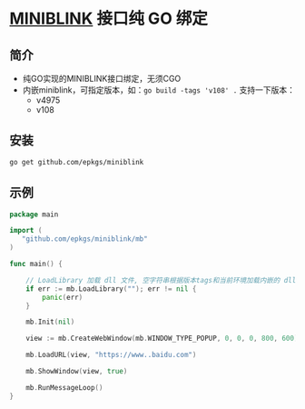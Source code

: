 # [MINIBLINK](https://github.com/weolar/miniblink49) 接口纯 GO 绑定

## 简介

- 纯GO实现的MINIBLINK接口绑定，无须CGO
- 内嵌miniblink，可指定版本，如：`go build -tags 'v108' .` 支持一下版本：
  - v4975
  - v108

## 安装

```bash
go get github.com/epkgs/miniblink
```

## 示例

```go
package main

import (
   "github.com/epkgs/miniblink/mb"
)

func main() {

    // LoadLibrary 加载 dll 文件, 空字符串根据版本tags和当前环境加载内嵌的 dll 文件
    if err := mb.LoadLibrary(""); err != nil {
        panic(err)
    }

    mb.Init(nil)

    view := mb.CreateWebWindow(mb.WINDOW_TYPE_POPUP, 0, 0, 0, 800, 600)

    mb.LoadURL(view, "https://www..baidu.com")

    mb.ShowWindow(view, true)

    mb.RunMessageLoop()
}
```
